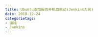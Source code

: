 ```yaml
---
title: Ubuntu添加服务开机自启动(Jenkins为例)
date: 2018-12-24
categorietags: 
- 运维
- Jenkins
---
```


<!--stackedit_data:
eyJoaXN0b3J5IjpbLTc5NjgwNzcwMV19
-->